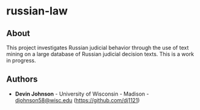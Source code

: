 # russian-law

## About
This project investigates Russian judicial behavior through the use of text mining on a large database of Russian judicial decision texts. This is a work in progress.

## Authors

* **Devin Johnson** - University of Wisconsin - Madison - djohnson58@wisc.edu (https://github.com/dj1121)
